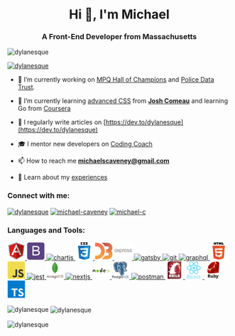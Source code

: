 <h1 align="center">Hi 👋, I'm Michael</h1>
<h3 align="center">A Front-End Developer from Massachusetts</h3>

<p align="left"> <img src="https://komarev.com/ghpvc/?username=dylanesque&label=Profile%20views&color=0e75b6&style=flat" alt="dylanesque" /> </p>

<p align="left"> <a href="https://github.com/ryo-ma/github-profile-trophy"><img src="https://github-profile-trophy.vercel.app/?username=dylanesque" alt="dylanesque" /></a> </p>

- 🔭   I’m currently working on [MPQ Hall of Champions](https://github.com/dylanesque/MPQChampApp) and [Police Data Trust](https://github.com/codeforboston/police-data-trust).

- 🌱   I’m currently learning [advanced CSS](https://css-for-js.dev/) from [**Josh Comeau**](https://www.joshwcomeau.com/) and learning Go from [Coursera](https://www.coursera.org/learn/golang-getting-started)

- 📝   I regularly write articles on [https://dev.to/dylanesque](https://dev.to/dylanesque)

- 🎓  I mentor new developers on [Coding Coach](https://mentors.codingcoach.io/)

- 📫   How to reach me **michaelscaveney@gmail.com**

- 📄   Learn about my [experiences](https://www.linkedin.com/in/michael-caveney/)


<h3 align="left">Connect with me:</h3>
<p align="left">
<a href="https://dev.to/dylanesque" target="blank"><img align="center" src="https://cdn.jsdelivr.net/npm/simple-icons@3.0.1/icons/dev-dot-to.svg" alt="dylanesque" height="30" width="40" /></a>
<a href="https://linkedin.com/in/michael-caveney" target="blank"><img align="center" src="https://cdn.jsdelivr.net/npm/simple-icons@3.0.1/icons/linkedin.svg" alt="michael-caveney" height="30" width="40" /></a>
<a href="https://stackoverflow.com/users/michael-c" target="blank"><img align="center" src="https://cdn.jsdelivr.net/npm/simple-icons@3.0.1/icons/stackoverflow.svg" alt="michael-c" height="30" width="40" /></a>
</p>

<h3 align="left">Languages and Tools:</h3>
<p align="left"> <a href="https://angular.io" target="_blank"> <img src="https://github.com/devicons/devicon/blob/master/icons/angularjs/angularjs-original.svg" alt="angularjs" width="40" height="40"/> </a> <a href="https://getbootstrap.com" target="_blank"> <img src="https://github.com/devicons/devicon/blob/master//icons/bootstrap/bootstrap-plain.svg" alt="bootstrap" width="40" height="40"/> </a> <a href="https://www.chartjs.org" target="_blank"> <img src="https://www.chartjs.org/media/logo-title.svg" alt="chartjs" width="40" height="40"/> </a> <a href="https://www.w3schools.com/css/" target="_blank"> <img src="https://github.com/devicons/devicon/blob/master/icons/css3/css3-original-wordmark.svg" alt="css3" width="40" height="40"/> </a> <a href="https://d3js.org/" target="_blank"> <img src="https://github.com/devicons/devicon/blob/master/icons/d3js/d3js-original.svg" alt="d3js" width="40" height="40"/> </a> <a href="https://expressjs.com" target="_blank"> <img src="https://github.com/devicons/devicon/blob/master/icons/express/express-original-wordmark.svg" alt="express" width="40" height="40"/> </a> <a href="https://www.gatsbyjs.com/" target="_blank"> <img src="https://www.vectorlogo.zone/logos/gatsbyjs/gatsbyjs-icon.svg" alt="gatsby" width="40" height="40"/> </a> <a href="https://git-scm.com/" target="_blank"> <img src="https://www.vectorlogo.zone/logos/git-scm/git-scm-icon.svg" alt="git" width="40" height="40"/> </a> <a href="https://graphql.org" target="_blank"> <img src="https://www.vectorlogo.zone/logos/graphql/graphql-icon.svg" alt="graphql" width="40" height="40"/> </a> <a href="https://www.w3.org/html/" target="_blank"> <img src="https://github.com/devicons/devicon/blob/master/icons/html5/html5-original-wordmark.svg" alt="html5" width="40" height="40"/> </a> <a href="https://developer.mozilla.org/en-US/docs/Web/JavaScript" target="_blank"> <img src="https://github.com/devicons/devicon/blob/master/icons/javascript/javascript-original.svg" alt="javascript" width="40" height="40"/> </a> <a href="https://jestjs.io" target="_blank"> <img src="https://www.vectorlogo.zone/logos/jestjsio/jestjsio-icon.svg" alt="jest" width="40" height="40"/> </a> <a href="https://www.mongodb.com/" target="_blank"> <img src="https://github.com/devicons/devicon/blob/master/icons/mongodb/mongodb-original-wordmark.svg" alt="mongodb" width="40" height="40"/> </a> <a href="https://nextjs.org/" target="_blank"> <img src="https://cdn.worldvectorlogo.com/logos/nextjs-3.svg" alt="nextjs" width="40" height="40"/> </a> <a href="https://nodejs.org" target="_blank"> <img src="https://github.com/devicons/devicon/blob/master/icons/nodejs/nodejs-original-wordmark.svg" alt="nodejs" width="40" height="40"/> </a> <a href="https://www.postgresql.org" target="_blank"> <img src="https://github.com/devicons/devicon/blob/master/icons/postgresql/postgresql-original-wordmark.svg" alt="postgresql" width="40" height="40"/> </a> <a href="https://postman.com" target="_blank"> <img src="https://www.vectorlogo.zone/logos/getpostman/getpostman-icon.svg" alt="postman" width="40" height="40"/> </a> <a href="https://rubyonrails.org" target="_blank"> <img src="https://github.com/devicons/devicon/blob/master/icons/rails/rails-original-wordmark.svg" alt="rails" width="40" height="40"/> </a> <a href="https://reactjs.org/" target="_blank"> <img src="https://github.com/devicons/devicon/blob/master/icons/react/react-original-wordmark.svg" alt="react" width="40" height="40"/> </a> <a href="https://www.ruby-lang.org/en/" target="_blank"> <img src="https://github.com/devicons/devicon/blob/master/icons/ruby/ruby-original-wordmark.svg" alt="ruby" width="40" height="40"/> </a> <a href="https://www.typescriptlang.org/" target="_blank"> <img src="https://github.com/devicons/devicon/blob/master/icons/typescript/typescript-original.svg" alt="typescript" width="40" height="40"/> </a> </p>

<p><img align="left" src="https://github-readme-stats.vercel.app/api/top-langs?username=dylanesque&show_icons=true&locale=en&layout=compact" alt="dylanesque" /></p>

<p>&nbsp;<img align="center" src="https://github-readme-stats.vercel.app/api?username=dylanesque&show_icons=true&locale=en" alt="dylanesque" /></p>

<p><img align="center" src="https://github-readme-streak-stats.herokuapp.com/?user=dylanesque&" alt="dylanesque" /></p>
